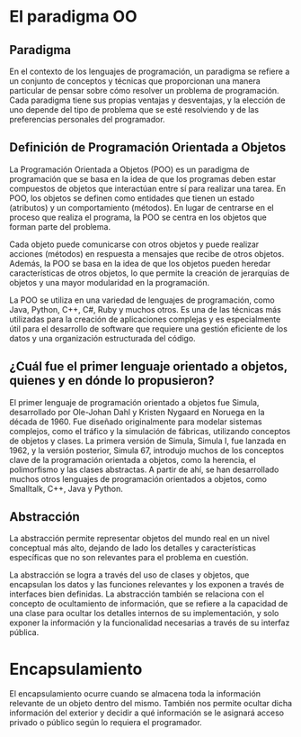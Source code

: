 # El paradigma OO
## Paradigma
En el contexto de los lenguajes de programación, un paradigma se refiere a un conjunto de conceptos y técnicas que proporcionan una manera particular de pensar sobre cómo resolver un problema de programación. Cada paradigma tiene sus propias ventajas y desventajas, y la elección de uno depende del tipo de problema que se esté resolviendo y de las preferencias personales del programador.

## Definición de Programación Orientada a Objetos

La Programación Orientada a Objetos (POO) es un paradigma de programación que se basa en la idea de que los programas deben estar compuestos de objetos que interactúan entre sí para realizar una tarea. En POO, los objetos se definen como entidades que tienen un estado (atributos) y un comportamiento (métodos).
En lugar de centrarse en el proceso que realiza el programa, la POO se centra en los objetos que forman parte del problema. 

Cada objeto puede comunicarse con otros objetos y puede realizar acciones (métodos) en respuesta a mensajes que recibe de otros objetos. Además, la POO se basa en la idea de que los objetos pueden heredar características de otros objetos, lo que permite la creación de jerarquías de objetos y una mayor modularidad en la programación.

La POO se utiliza en una variedad de lenguajes de programación, como Java, Python, C++, C#, Ruby y muchos otros. Es una de las técnicas más utilizadas para la creación de aplicaciones complejas y es especialmente útil para el desarrollo de software que requiere una gestión eficiente de los datos y una organización estructurada del código.

## ¿Cuál fue el primer lenguaje orientado a objetos, quienes y en dónde lo propusieron?

El primer lenguaje de programación orientado a objetos fue Simula, desarrollado por Ole-Johan Dahl y Kristen Nygaard en Noruega en la década de 1960. Fue diseñado originalmente para modelar sistemas complejos, como el tráfico y la simulación de fábricas, utilizando conceptos de objetos y clases. La primera versión de Simula, Simula I, fue lanzada en 1962, y la versión posterior, Simula 67, introdujo muchos de los conceptos clave de la programación orientada a objetos, como la herencia, el polimorfismo y las clases abstractas. A partir de ahí, se han desarrollado muchos otros lenguajes de programación orientados a objetos, como Smalltalk, C++, Java y Python.


## Abstracción 

La abstracción permite representar objetos del mundo real en un nivel conceptual más alto, dejando de lado los detalles y características específicas que no son relevantes para el problema en cuestión.

La abstracción se logra a través del uso de clases y objetos, que encapsulan los datos y las funciones relevantes y los exponen a través de interfaces bien definidas. La abstracción también se relaciona con el concepto de ocultamiento de información, que se refiere a la capacidad de una clase para ocultar los detalles internos de su implementación, y solo exponer la información y la funcionalidad necesarias a través de su interfaz pública.

# Encapsulamiento

El encapsulamiento ocurre cuando se almacena toda la información relevante de un objeto dentro del mismo. También nos permite ocultar dicha información del exterior y decidir a qué información se le asignará acceso privado o público según lo requiera el programador.




